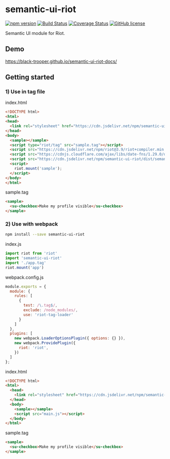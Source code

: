 # semantic-ui-riot

[![npm version](https://badge.fury.io/js/semantic-ui-riot.svg)](https://badge.fury.io/js/semantic-ui-riot)
[![Build Status](https://travis-ci.org/black-trooper/semantic-ui-riot.svg?branch=master)](https://travis-ci.org/black-trooper/semantic-ui-riot)
[![Coverage Status](https://coveralls.io/repos/github/black-trooper/semantic-ui-riot/badge.svg)](https://coveralls.io/github/black-trooper/semantic-ui-riot)
[![GitHub license](https://img.shields.io/github/license/black-trooper/semantic-ui-riot.svg)](https://github.com/black-trooper/semantic-ui-riot/blob/master/LICENSE)

Semantic UI module for Riot.

## Demo
https://black-trooper.github.io/semantic-ui-riot-docs/

## Getting started

### 1) Use in tag file

index.html
```html
<!DOCTYPE html>
<html>
<head>
  <link rel="stylesheet" href="https://cdn.jsdelivr.net/npm/semantic-ui@2.3.3/dist/semantic.min.css">
</head>
<body>
  <sample></sample>
  <script type="riot/tag" src="sample.tag"></script>
  <script src="https://cdn.jsdelivr.net/npm/riot@3.9/riot+compiler.min.js"></script>
  <script src="https://cdnjs.cloudflare.com/ajax/libs/date-fns/1.29.0/date_fns.min.js"></script>
  <script src="https://cdn.jsdelivr.net/npm/semantic-ui-riot/dist/semantic-ui-riot.min.js"></script>
  <script>
    riot.mount('sample');
  </script>
</body>
</html>
```
sample.tag
```html
<sample>
  <su-checkbox>Make my profile visible</su-checkbox>
</sample>
```

### 2) Use with webpack
```sh
npm install --save semantic-ui-riot
```
index.js
```javascript
import riot from 'riot'
import 'semantic-ui-riot'
import './app.tag'
riot.mount('app')
```
webpack.config.js
```javascript
module.exports = {
  module: {
    rules: [
      {
        test: /\.tag$/,
        exclude: /node_modules/,
        use: 'riot-tag-loader'
      }
    ]
  },
  plugins: [
    new webpack.LoaderOptionsPlugin({ options: {} }),
    new webpack.ProvidePlugin({
      riot: 'riot',
    })
  ]
};
```
index.html
```html
<!DOCTYPE html>
<html>
  <head>
    <link rel="stylesheet" href="https://cdn.jsdelivr.net/npm/semantic-ui@2.3.3/dist/semantic.min.css">
  </head>
  <body>
    <sample></sample>
    <script src="main.js"></script>
  </body>
</html>
```
sample.tag
```html
<sample>
  <su-checkbox>Make my profile visible</su-checkbox>
</sample>
```